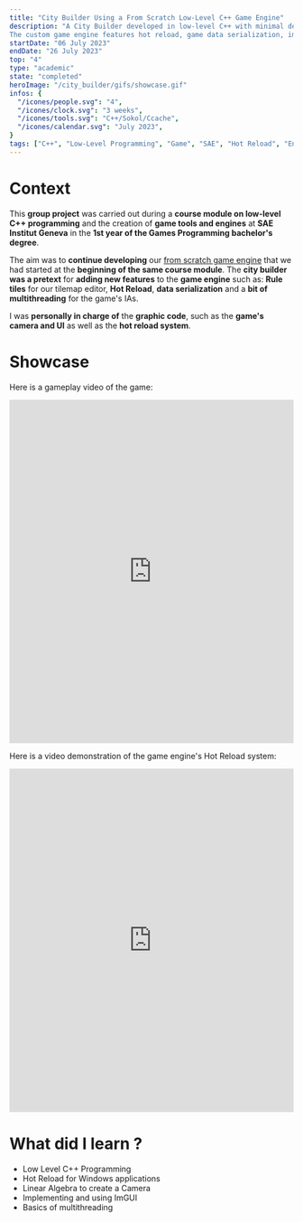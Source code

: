 ```yaml
---
title: "City Builder Using a From Scratch Low-Level C++ Game Engine"
description: "A City Builder developed in low-level C++ with minimal dependencies.
The custom game engine features hot reload, game data serialization, image, UI, and text rendering, audio decoding and playback, and a built-in tile editor."
startDate: "06 July 2023"
endDate: "26 July 2023"
top: "4"
type: "academic"
state: "completed"
heroImage: "/city_builder/gifs/showcase.gif"
infos: {
  "/icones/people.svg": "4",
  "/icones/clock.svg": "3 weeks",
  "/icones/tools.svg": "C++/Sokol/Ccache",
  "/icones/calendar.svg": "July 2023",
}
tags: ["C++", "Low-Level Programming", "Game", "SAE", "Hot Reload", "Engine", "Group"]
---
```


# <div class="text-center mt-16">Context</div>

<div class="max-w-4xl mx-auto text-justify">

This **group project** was carried out during a **course module on low-level C++ programming** and the creation of **game tools and engines** at **SAE Institut Geneva** in the **1st year of the Games Programming bachelor's degree**.

The aim was to **continue developing** our [from scratch game engine](/project/bopys-puzzle-adventure--runner-game) that we had started at the **beginning of the same course module**. The **city builder was a pretext** for **adding new features** to the **game engine** such as: **Rule tiles** for our tilemap editor, **Hot Reload**, **data serialization** and a **bit of multithreading** for the game's IAs.

I was **personally in charge of** the **graphic code**, such as the **game's camera and UI** as well as the **hot reload system**.

</div>

# <div class="text-center mt-16">Showcase</div>

<div class="max-w-4xl mx-auto text-center">

Here is a gameplay video of the game:

</div>

<iframe width="100%" height="608" src="https://www.youtube.com/embed/NIFCpFLbMWY?si=sVnPXajlPtknl8Ay" title="YouTube video player" frameborder="0" allow="accelerometer; autoplay; clipboard-write; encrypted-media; gyroscope; picture-in-picture; web-share" referrerpolicy="strict-origin-when-cross-origin" allowfullscreen></iframe>

<div class="max-w-4xl mx-auto text-center">

Here is a video demonstration of the game engine's Hot Reload system:

</div>

<iframe width="100%" height="608" src="https://www.youtube.com/embed/EjKOrPznPmA?si=HGXVqrWm1sTXQisa" title="YouTube video player" frameborder="0" allow="accelerometer; autoplay; clipboard-write; encrypted-media; gyroscope; picture-in-picture; web-share" referrerpolicy="strict-origin-when-cross-origin" allowfullscreen></iframe>

# <div class="text-center mt-16">What did I learn ?</div>

<div class="max-w-4xl mx-auto text-justify">

- Low Level C++ Programming
- Hot Reload for Windows applications
- Linear Algebra to create a Camera
- Implementing and using ImGUI
- Basics of multithreading

</div>